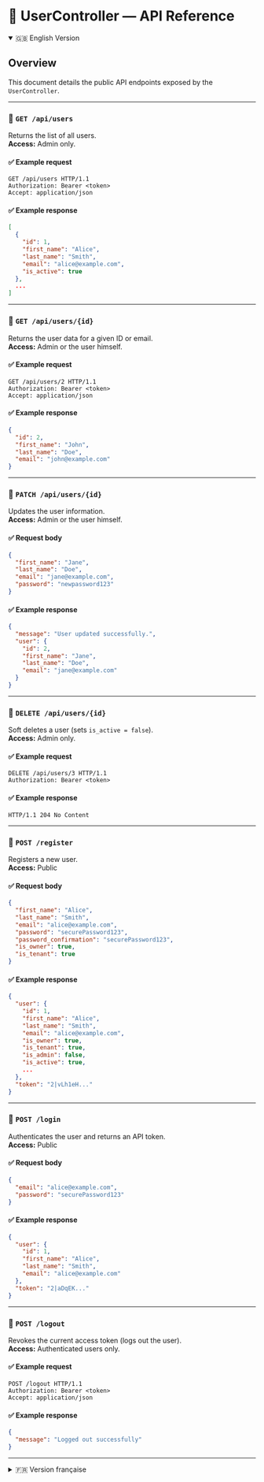 


# 👤 UserController — API Reference

<details open>
<summary>🇬🇧 English Version</summary>

## Overview

This document details the public API endpoints exposed by the `UserController`.

---

### 📘 `GET /api/users`

Returns the list of all users.  
**Access:** Admin only.

#### ✅ Example request

```http
GET /api/users HTTP/1.1
Authorization: Bearer <token>
Accept: application/json
```

#### ✅ Example response

```json
[
  {
    "id": 1,
    "first_name": "Alice",
    "last_name": "Smith",
    "email": "alice@example.com",
    "is_active": true
  },
  ...
]
```

---

### 📘 `GET /api/users/{id}`

Returns the user data for a given ID or email.  
**Access:** Admin or the user himself.

#### ✅ Example request

```http
GET /api/users/2 HTTP/1.1
Authorization: Bearer <token>
Accept: application/json
```

#### ✅ Example response

```json
{
  "id": 2,
  "first_name": "John",
  "last_name": "Doe",
  "email": "john@example.com"
}
```

---

### 📘 `PATCH /api/users/{id}`

Updates the user information.  
**Access:** Admin or the user himself.

#### ✅ Request body

```json
{
  "first_name": "Jane",
  "last_name": "Doe",
  "email": "jane@example.com",
  "password": "newpassword123"
}
```

#### ✅ Example response

```json
{
  "message": "User updated successfully.",
  "user": {
    "id": 2,
    "first_name": "Jane",
    "last_name": "Doe",
    "email": "jane@example.com"
  }
}
```

---

### 📘 `DELETE /api/users/{id}`

Soft deletes a user (sets `is_active = false`).  
**Access:** Admin only.

#### ✅ Example request

```http
DELETE /api/users/3 HTTP/1.1
Authorization: Bearer <token>
```

#### ✅ Example response

```http
HTTP/1.1 204 No Content
```

---

### 📘 `POST /register`

Registers a new user.  
**Access:** Public

#### ✅ Request body

```json
{
  "first_name": "Alice",
  "last_name": "Smith",
  "email": "alice@example.com",
  "password": "securePassword123",
  "password_confirmation": "securePassword123",
  "is_owner": true,
  "is_tenant": true
}
```

#### ✅ Example response

```json
{
  "user": {
    "id": 1,
    "first_name": "Alice",
    "last_name": "Smith",
    "email": "alice@example.com",
    "is_owner": true,
    "is_tenant": true,
    "is_admin": false,
    "is_active": true,
    ...
  },
  "token": "2|vLh1eH..."
}
```

---

### 📘 `POST /login`

Authenticates the user and returns an API token.  
**Access:** Public

#### ✅ Request body

```json
{
  "email": "alice@example.com",
  "password": "securePassword123"
}
```

#### ✅ Example response

```json
{
  "user": {
    "id": 1,
    "first_name": "Alice",
    "last_name": "Smith",
    "email": "alice@example.com"
  },
  "token": "2|aDqEK..."
}
```

---

### 📘 `POST /logout`

Revokes the current access token (logs out the user).  
**Access:** Authenticated users only.

#### ✅ Example request

```http
POST /logout HTTP/1.1
Authorization: Bearer <token>
Accept: application/json
```

#### ✅ Example response

```json
{
  "message": "Logged out successfully"
}
```

</details>

---

<details>
<summary>🇫🇷 Version française</summary>

## Vue d’ensemble

Ce document décrit les endpoints publics exposés par le `UserController`.

---

### 📘 `GET /api/users`

Retourne la liste de tous les utilisateurs.  
**Accès :** uniquement administrateur.

#### ✅ Exemple de requête

```http
GET /api/users HTTP/1.1
Authorization: Bearer <token>
Accept: application/json
```

#### ✅ Exemple de réponse

```json
[
  {
    "id": 1,
    "first_name": "Alice",
    "last_name": "Smith",
    "email": "alice@example.com",
    "is_active": true
  },
  ...
]
```

---

### 📘 `GET /api/users/{id}`

Retourne les informations d’un utilisateur (par ID ou email).  
**Accès :** admin ou utilisateur concerné.

#### ✅ Exemple de requête

```http
GET /api/users/2 HTTP/1.1
Authorization: Bearer <token>
Accept: application/json
```

#### ✅ Exemple de réponse

```json
{
  "id": 2,
  "first_name": "John",
  "last_name": "Doe",
  "email": "john@example.com"
}
```

---

### 📘 `PATCH /api/users/{id}`

Met à jour les données d’un utilisateur.  
**Accès :** admin ou utilisateur concerné.

#### ✅ Corps de la requête

```json
{
  "first_name": "Jane",
  "last_name": "Doe",
  "email": "jane@example.com",
  "password": "newpassword123"
}
```

#### ✅ Exemple de réponse

```json
{
  "message": "User updated successfully.",
  "user": {
    "id": 2,
    "first_name": "Jane",
    "last_name": "Doe",
    "email": "jane@example.com"
  }
}
```

---

### 📘 `DELETE /api/users/{id}`

Désactive un utilisateur (`is_active = false`).  
**Accès :** uniquement administrateur.

#### ✅ Exemple de requête

```http
DELETE /api/users/3 HTTP/1.1
Authorization: Bearer <token>
```

#### ✅ Exemple de réponse

```http
HTTP/1.1 204 No Content
```

---

### 📘 `POST /register`

Inscrit un nouvel utilisateur.  
**Accès :** Public

#### ✅ Corps de la requête

```json
{
  "first_name": "Alice",
  "last_name": "Smith",
  "email": "alice@example.com",
  "password": "securePassword123",
  "password_confirmation": "securePassword123",
  "is_owner": true,
  "is_tenant": true
}
```

#### ✅ Exemple de réponse

```json
{
  "user": {
    "id": 1,
    "first_name": "Alice",
    "last_name": "Smith",
    "email": "alice@example.com",
    "is_owner": true,
    "is_tenant": true,
    "is_admin": false,
    "is_active": true,
    ...
  },
  "token": "2|vLh1eH..."
}
```

---

### 📘 `POST /login`

Authentifie un utilisateur et retourne un token d’API.  
**Accès :** Public

#### ✅ Corps de la requête

```json
{
  "email": "alice@example.com",
  "password": "securePassword123"
}
```

#### ✅ Exemple de réponse

```json
{
  "user": {
    "id": 1,
    "first_name": "Alice",
    "last_name": "Smith",
    "email": "alice@example.com"
  },
  "token": "2|aDqEK..."
}
```

---

### 📘 `POST /logout`

Révoque le token d’accès actuel (déconnexion de l’utilisateur).  
**Accès :** Utilisateur authentifié uniquement.

#### ✅ Exemple de requête

```http
POST /logout HTTP/1.1
Authorization: Bearer <token>
Accept: application/json
```

#### ✅ Exemple de réponse

```json
{
  "message": "Déconnexion réussie"
}
```

</details>